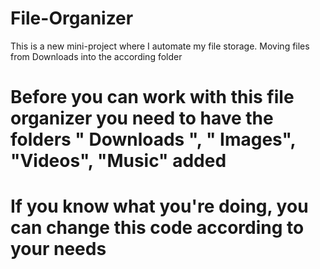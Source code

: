 # File-Organizer
This is a new mini-project where I automate my file storage. Moving files from Downloads into the according folder

# Before you can work with this file organizer you need to have the folders " Downloads ", " Images", "Videos", "Music" added
# If you know what you're doing, you can change this code according to your needs
